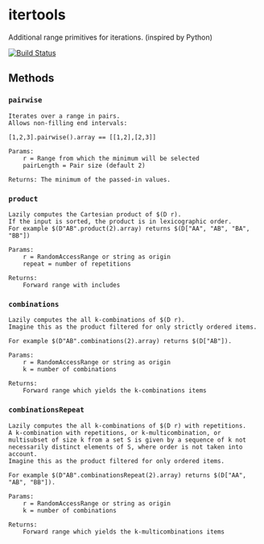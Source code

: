 itertools
=========

Additional range primitives for iterations.
(inspired by Python)

[![Build Status](https://travis-ci.org/greenify/d-itertools.svg?branch=master)](https://travis-ci.org/greenify/d-itertools)

Methods
-------

### `pairwise`

```
Iterates over a range in pairs.
Allows non-filling end intervals:

[1,2,3].pairwise().array == [[1,2],[2,3]]

Params:
    r = Range from which the minimum will be selected
    pairLength = Pair size (default 2)

Returns: The minimum of the passed-in values.
```

### `product`

```
Lazily computes the Cartesian product of $(D r).
If the input is sorted, the product is in lexicographic order.
For example $(D"AB".product(2).array) returns $(D["AA", "AB", "BA", "BB"])

Params:
    r = RandomAccessRange or string as origin
    repeat = number of repetitions

Returns:
    Forward range with includes
```

### `combinations`

```
Lazily computes the all k-combinations of $(D r).
Imagine this as the product filtered for only strictly ordered items.

For example $(D"AB".combinations(2).array) returns $(D["AB"]).

Params:
    r = RandomAccessRange or string as origin
    k = number of combinations

Returns:
    Forward range which yields the k-combinations items
```

### `combinationsRepeat`

```
Lazily computes the all k-combinations of $(D r) with repetitions.
A k-combination with repetitions, or k-multicombination, or multisubset of size k from a set S is given by a sequence of k not necessarily distinct elements of S, where order is not taken into account.
Imagine this as the product filtered for only ordered items.

For example $(D"AB".combinationsRepeat(2).array) returns $(D["AA", "AB", "BB"]).

Params:
    r = RandomAccessRange or string as origin
    k = number of combinations

Returns:
    Forward range which yields the k-multicombinations items
```

